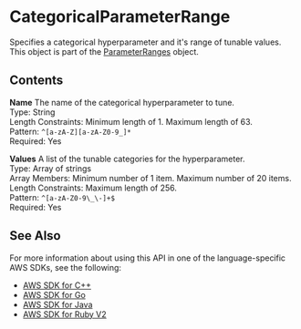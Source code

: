 # CategoricalParameterRange<a name="API_CategoricalParameterRange"></a>

Specifies a categorical hyperparameter and it's range of tunable values\. This object is part of the [ParameterRanges](API_ParameterRanges.md) object\.

## Contents<a name="API_CategoricalParameterRange_Contents"></a>

 **Name**   <a name="forecast-Type-CategoricalParameterRange-Name"></a>
The name of the categorical hyperparameter to tune\.  
Type: String  
Length Constraints: Minimum length of 1\. Maximum length of 63\.  
Pattern: `^[a-zA-Z][a-zA-Z0-9_]*`   
Required: Yes

 **Values**   <a name="forecast-Type-CategoricalParameterRange-Values"></a>
A list of the tunable categories for the hyperparameter\.  
Type: Array of strings  
Array Members: Minimum number of 1 item\. Maximum number of 20 items\.  
Length Constraints: Maximum length of 256\.  
Pattern: `^[a-zA-Z0-9\_\-]+$`   
Required: Yes

## See Also<a name="API_CategoricalParameterRange_SeeAlso"></a>

For more information about using this API in one of the language\-specific AWS SDKs, see the following:
+  [AWS SDK for C\+\+](https://docs.aws.amazon.com/goto/SdkForCpp/forecast-2018-06-26/CategoricalParameterRange) 
+  [AWS SDK for Go](https://docs.aws.amazon.com/goto/SdkForGoV1/forecast-2018-06-26/CategoricalParameterRange) 
+  [AWS SDK for Java](https://docs.aws.amazon.com/goto/SdkForJava/forecast-2018-06-26/CategoricalParameterRange) 
+  [AWS SDK for Ruby V2](https://docs.aws.amazon.com/goto/SdkForRubyV2/forecast-2018-06-26/CategoricalParameterRange) 
